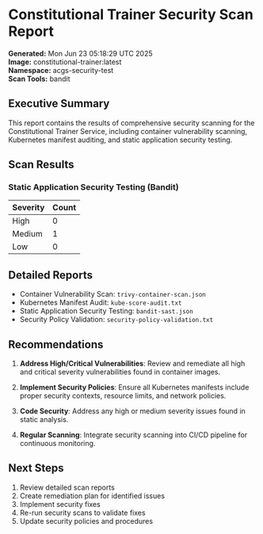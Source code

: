 # Constitutional Trainer Security Scan Report

**Generated:** Mon Jun 23 05:18:29 UTC 2025  
**Image:** constitutional-trainer:latest  
**Namespace:** acgs-security-test  
**Scan Tools:** bandit

## Executive Summary

This report contains the results of comprehensive security scanning for the Constitutional Trainer Service,
including container vulnerability scanning, Kubernetes manifest auditing, and static application security testing.

## Scan Results

### Static Application Security Testing (Bandit)

| Severity | Count |
| -------- | ----- |
| High     | 0     |
| Medium   | 1     |
| Low      | 0     |

## Detailed Reports

- Container Vulnerability Scan: `trivy-container-scan.json`
- Kubernetes Manifest Audit: `kube-score-audit.txt`
- Static Application Security Testing: `bandit-sast.json`
- Security Policy Validation: `security-policy-validation.txt`

## Recommendations

1. **Address High/Critical Vulnerabilities**: Review and remediate all high and critical severity vulnerabilities found in container images.

2. **Implement Security Policies**: Ensure all Kubernetes manifests include proper security contexts, resource limits, and network policies.

3. **Code Security**: Address any high or medium severity issues found in static analysis.

4. **Regular Scanning**: Integrate security scanning into CI/CD pipeline for continuous monitoring.

## Next Steps

1. Review detailed scan reports
2. Create remediation plan for identified issues
3. Implement security fixes
4. Re-run security scans to validate fixes
5. Update security policies and procedures
